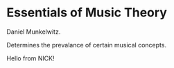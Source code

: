 # Essentials of Music Theory
Daniel Munkelwitz.

Determines the prevalance of certain musical concepts.

Hello from NICK!

